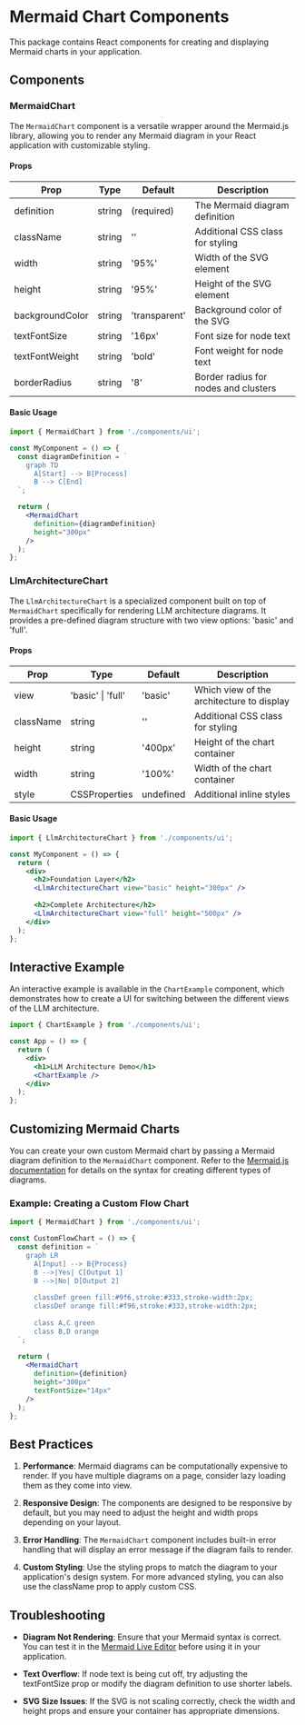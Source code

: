 # Mermaid Chart Components

This package contains React components for creating and displaying Mermaid charts in your application.

## Components

### MermaidChart

The `MermaidChart` component is a versatile wrapper around the Mermaid.js library, allowing you to render any Mermaid diagram in your React application with customizable styling.

#### Props

| Prop | Type | Default | Description |
|------|------|---------|-------------|
| definition | string | (required) | The Mermaid diagram definition |
| className | string | '' | Additional CSS class for styling |
| width | string | '95%' | Width of the SVG element |
| height | string | '95%' | Height of the SVG element |
| backgroundColor | string | 'transparent' | Background color of the SVG |
| textFontSize | string | '16px' | Font size for node text |
| textFontWeight | string | 'bold' | Font weight for node text |
| borderRadius | string | '8' | Border radius for nodes and clusters |

#### Basic Usage

```jsx
import { MermaidChart } from './components/ui';

const MyComponent = () => {
  const diagramDefinition = `
    graph TD
      A[Start] --> B[Process]
      B --> C[End]
  `;

  return (
    <MermaidChart 
      definition={diagramDefinition} 
      height="300px"
    />
  );
};
```

### LlmArchitectureChart

The `LlmArchitectureChart` is a specialized component built on top of `MermaidChart` specifically for rendering LLM architecture diagrams. It provides a pre-defined diagram structure with two view options: 'basic' and 'full'.

#### Props

| Prop | Type | Default | Description |
|------|------|---------|-------------|
| view | 'basic' \| 'full' | 'basic' | Which view of the architecture to display |
| className | string | '' | Additional CSS class for styling |
| height | string | '400px' | Height of the chart container |
| width | string | '100%' | Width of the chart container |
| style | CSSProperties | undefined | Additional inline styles |

#### Basic Usage

```jsx
import { LlmArchitectureChart } from './components/ui';

const MyComponent = () => {
  return (
    <div>
      <h2>Foundation Layer</h2>
      <LlmArchitectureChart view="basic" height="300px" />
      
      <h2>Complete Architecture</h2>
      <LlmArchitectureChart view="full" height="500px" />
    </div>
  );
};
```

## Interactive Example

An interactive example is available in the `ChartExample` component, which demonstrates how to create a UI for switching between the different views of the LLM architecture.

```jsx
import { ChartExample } from './components/ui';

const App = () => {
  return (
    <div>
      <h1>LLM Architecture Demo</h1>
      <ChartExample />
    </div>
  );
};
```

## Customizing Mermaid Charts

You can create your own custom Mermaid chart by passing a Mermaid diagram definition to the `MermaidChart` component. Refer to the [Mermaid.js documentation](https://mermaid.js.org/) for details on the syntax for creating different types of diagrams.

### Example: Creating a Custom Flow Chart

```jsx
import { MermaidChart } from './components/ui';

const CustomFlowChart = () => {
  const definition = `
    graph LR
      A[Input] --> B{Process}
      B -->|Yes| C[Output 1]
      B -->|No| D[Output 2]
      
      classDef green fill:#9f6,stroke:#333,stroke-width:2px;
      classDef orange fill:#f96,stroke:#333,stroke-width:2px;
      
      class A,C green
      class B,D orange
  `;
  
  return (
    <MermaidChart
      definition={definition}
      height="300px"
      textFontSize="14px"
    />
  );
};
```

## Best Practices

1. **Performance**: Mermaid diagrams can be computationally expensive to render. If you have multiple diagrams on a page, consider lazy loading them as they come into view.

2. **Responsive Design**: The components are designed to be responsive by default, but you may need to adjust the height and width props depending on your layout.

3. **Error Handling**: The `MermaidChart` component includes built-in error handling that will display an error message if the diagram fails to render.

4. **Custom Styling**: Use the styling props to match the diagram to your application's design system. For more advanced styling, you can also use the className prop to apply custom CSS.

## Troubleshooting

- **Diagram Not Rendering**: Ensure that your Mermaid syntax is correct. You can test it in the [Mermaid Live Editor](https://mermaid.live/) before using it in your application.

- **Text Overflow**: If node text is being cut off, try adjusting the textFontSize prop or modify the diagram definition to use shorter labels.

- **SVG Size Issues**: If the SVG is not scaling correctly, check the width and height props and ensure your container has appropriate dimensions. 